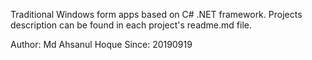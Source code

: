 

Traditional Windows form apps based on C# .NET framework. Projects description can be found in each project's readme.md file.

Author: Md Ahsanul Hoque
Since: 20190919
